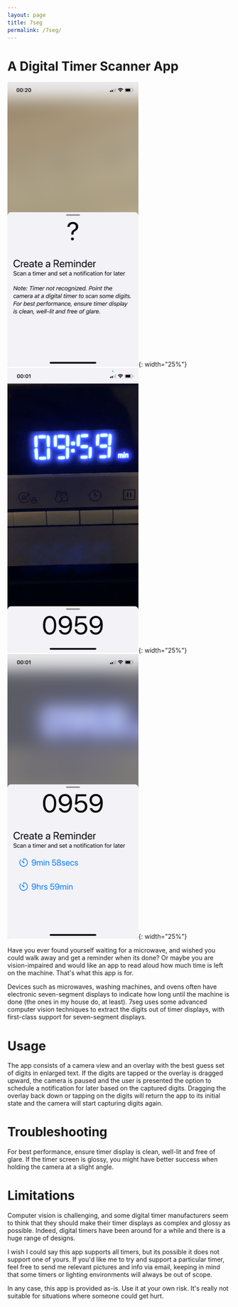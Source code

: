 ```yaml
---
layout: page
title: 7seg
permalink: /7seg/
---
```


# A Digital Timer Scanner App

![View of app in help mode. Some text is visible to instruct how to use the app.](/assets/help-light.png){: width="25%"}
![View of app in scanner mode. A timer with the digits 0 9 5 9 is visible in the camera window, and the digits 0 9 5 9 appear as the recognized text at the bottom of the app.](/assets/scan-light.png){: width="25%"}
![View of app in reminder mode. There is a button to set a reminder for 9 minutes 59 seconds and another to set a reminder for 9 hours 59 minutes.](/assets/reminder-light.png){: width="25%"}

Have you ever found yourself waiting for a microwave, and wished you could walk away
and get a reminder when its done?
Or maybe you are vision-impaired and would like an app to read aloud how much time is left on the machine.
That's what this app is for.
 
Devices such as microwaves, washing machines, and ovens often have electronic seven-segment displays to indicate how long until the machine is done (the ones in my house do, at least). 7seg uses some advanced computer vision techniques to extract the digits out of timer displays, with first-class support for seven-segment displays.

# Usage
The app consists of a camera view and an overlay with the best guess set of digits in enlarged text. If the digits are tapped or the overlay is dragged upward, the camera is paused and the user is presented the option to schedule a notification for later based on the captured digits. Dragging the overlay back down or tapping on the digits will return the app to its initial state and the camera will start capturing digits again.

# Troubleshooting
For best performance, ensure timer display is clean, well-lit and free of glare.
If the timer screen is glossy, you might have better success when holding the camera
at a slight angle.

# Limitations
Computer vision is challenging, and some digital timer manufacturers seem to think that they
should make their timer displays as complex and glossy as possible.
Indeed, digital timers have been around for a while and there is a huge range of designs.

I wish I could say this app supports all timers, but its possible it does not support one of yours. If you'd like me to try and support a particular timer, feel free to send me relevant pictures and info via email, keeping in mind that some timers or lighting environments will always be out of scope.

In any case, this app is provided as-is.
Use it at your own risk.
It's really not suitable for situations where someone could get hurt.
